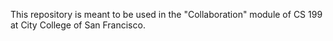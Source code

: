 This repository is meant to be used in the "Collaboration" module of CS 199 at City College of San Francisco.
